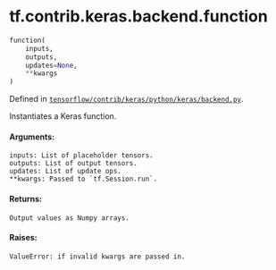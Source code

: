 <div itemscope itemtype="http://developers.google.com/ReferenceObject">
<meta itemprop="name" content="tf.contrib.keras.backend.function" />
</div>

# tf.contrib.keras.backend.function

``` python
function(
    inputs,
    outputs,
    updates=None,
    **kwargs
)
```



Defined in [`tensorflow/contrib/keras/python/keras/backend.py`](https://www.tensorflow.org/code/tensorflow/contrib/keras/python/keras/backend.py).

Instantiates a Keras function.

#### Arguments:

    inputs: List of placeholder tensors.
    outputs: List of output tensors.
    updates: List of update ops.
    **kwargs: Passed to `tf.Session.run`.


#### Returns:

    Output values as Numpy arrays.


#### Raises:

    ValueError: if invalid kwargs are passed in.